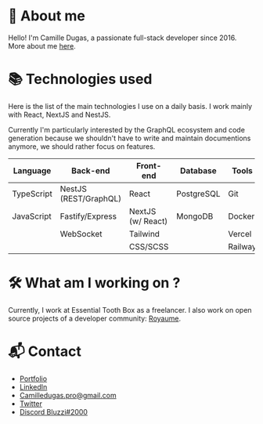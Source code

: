 # 🤔 About me
Hello! I'm Camille Dugas, a passionate full-stack developer since 2016. More about me [here](https://camilledugas.me).

# 📚 Technologies used
Here is the list of the main technologies I use on a daily basis. I work mainly with React, NextJS and NestJS.

Currently I'm particularly interested by the GraphQL ecosystem and code generation because we shouldn't have to write and maintain documentions anymore, we should rather focus on features.

| Language   | Back-end              | Front-end         | Database   | Tools         |
| ---------- | --------------------- | ----------------- | ---------- | ------------- |
| TypeScript | NestJS (REST/GraphQL) | React             | PostgreSQL | Git           |
| JavaScript | Fastify/Express       | NextJS (w/ React) | MongoDB    | Docker        |
|            | WebSocket             | Tailwind          |            | Vercel        |
|            |                       | CSS/SCSS          |            | Railway       |

# 🛠️ What am I working on ?
Currently, I work at Essential Tooth Box as a freelancer. I also work on open source projects of a developer community: [Royaume](https://github.com/Virtual-Royaume).

# 📬 Contact
- [Portfolio](https://camilledugas.me)
- [LinkedIn](https://www.linkedin.com/in/camille-dugas)
- [Camilledugas.pro@gmail.com](mailto:camilledugas.pro@gmail.com)
- [Twitter](https://twitter.com/Bluzzi_)
- [Discord Bluzzi#2000](https://discord.com/users/233351173665456129)
